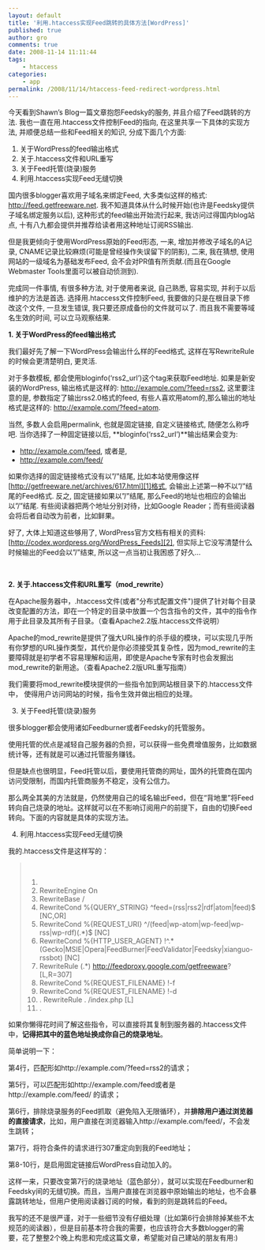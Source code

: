 ```yaml
---
layout: default
title: '利用.htaccess实现Feed跳转的具体方法[WordPress]'
published: true
author: gro
comments: true
date: 2008-11-14 11:11:44
tags:
    - htaccess
categories:
    - app
permalink: /2008/11/14/htaccess-feed-redirect-wordpress.html
---
```

 今天看到Shawn’s Blog一篇文章抱怨Feedsky的服务, 并且介绍了Feed跳转的方法. 我也一直在用.htaccess文件控制Feed的指向, 在这里共享一下具体的实现方法, 并顺便总结一些和Feed相关的知识, 分成下面几个方面:&#160; 

  1. 关于WordPress的feed输出格式 
  2. 关于.htaccess文件和URL重写 
  3. 关于Feed托管(烧录)服务 
  4. 利用.htaccess实现Feed无缝切换 

国内很多blogger喜欢用子域名来绑定Feed, 大多类似这样的格式: http://feed.getfreeware.net. 我不知道具体从什么时候开始(也许是Feedsky提供子域名绑定服务以后), 这种形式的feed输出开始流行起来, 我访问过得国内blog站点, 十有八九都会提供并推荐给读者用这种地址订阅RSS输出.

但是我更倾向于使用WordPress原始的Feed形态, 一来, 增加并修改子域名的A记录, CNAME记录比较麻烦(可能是曾经操作失误留下的阴影), 二来, 我在猜想, 使用网站的一级域名为基础发布Feed, 会不会对PR值有所贡献.(而且在Google Webmaster Tools里面可以被自动侦测到).



完成同一件事情, 有很多种方法, 对于使用者来说, 自己熟悉, 容易实现, 并利于以后维护的方法是首选. 选择用.htaccess文件控制Feed, 我要做的只是在根目录下修改这个文件, 一旦发生错误, 我只要还原成备份的文件就可以了. 而且我不需要等域名生效的时间, 可以立马观察结果.

**1. 关于WordPress的feed输出格式**

我们最好先了解一下WordPress会输出什么样的Feed格式, 这样在写RewriteRule的时候会更清楚明白, 更灵活.

对于多数模板, 都会使用bloginfo(&#8216;rss2_url&#8217;)这个tag来获取Feed地址. 如果是新安装的WordPress, 输出格式是这样的: http://example.com/?feed=rss2, 这里要注意的是, 参数指定了输出rss2.0格式的feed, 有些人喜欢用atom的,那么输出的地址格式是这样的: http://example.com/?feed=atom.

当然, 多数人会启用permalink, 也就是固定链接, 自定义链接格式, 随便怎么称呼吧. 当你选择了一种固定链接以后, **bloginfo(&#8216;rss2_url&#8217;)**输出结果会变为: 

  * http://example.com/feed, 或者是, 
  * http://example.com/feed/ 

如果你选择的固定链接格式没有以”/”结尾, 比如本站使用像这样[http://getfreeware.net/archives/617.html][1]格式, 会输出上述第一种不以”/”结尾的Feed格式. 反之, 固定链接如果以”/”结尾, 那么Feed的地址也相应的会输出以”/”结尾. 有些阅读器把两个地址分别对待，比如Google Reader；而有些阅读器会将后者自动改为前者，比如鲜果。

好了, 大体上知道这些够用了, WordPress官方文档有相关的资料: [http://codex.wordpress.org/WordPress_Feeds][2], 但实际上它没写清楚什么时候输出的Feed会以”/”结束, 所以这一点当初让我困惑了好久…

&#160;

**2. 关于.htaccess文件和URL重写（mod_rewrite）**

在Apache服务器中，.htaccess文件(或者"分布式配置文件")提供了针对每个目录改变配置的方法，即在一个特定的目录中放置一个包含指令的文件，其中的指令作用于此目录及其所有子目录。（查看Apache2.2版.htaccess文件说明）

Apache的mod\_rewrite是提供了强大URL操作的杀手级的模块，可以实现几乎所有你梦想的URL操作类型，其代价是你必须接受其复杂性，因为mod\_rewrite的主要障碍就是初学者不容易理解和运用，即使是Apache专家有时也会发掘出mod_rewrite的新用途。（查看Apache2.2版URL重写指南）

我们需要将mod_rewrite模块提供的一些指令加到网站根目录下的.htaccess文件中， 使得用户访问网站的时候，指令生效并做出相应的处理。

3. 关于Feed托管(烧录)服务

很多blogger都会使用诸如Feedburner或者Feedsky的托管服务。

使用托管的优点是减轻自己服务器的负担，可以获得一些免费增值服务，比如数据统计等，还有就是可以通过托管服务赚钱。

但是缺点也很明显，Feed托管以后，要使用托管商的网址，国外的托管商在国内访问受限制，而国内托管商服务不稳定，没有公信力。

那么两全其美的方法就是，仍然使用自己的域名输出Feed，但在“背地里”将Feed转向自己烧录的地址。这样就可以在不影响订阅用户的前提下，自由的切换Feed转向。下面的内容就是具体的实现方法。

4. 利用.htaccess实现Feed无缝切换

我的.htaccess文件是这样写的：

> &#160;
> 
>   1.  
>   2. RewriteEngine On 
>   3. RewriteBase / 
>   4. RewriteCond %{QUERY_STRING} ^feed=(rss|rss2|rdf|atom|feed)$ [NC,OR] 
>   5. RewriteCond %{REQUEST_URI} ^/(feed|wp-atom|wp-feed|wp-rss|wp-rdf)(.*)$ [NC] 
>   6. RewriteCond %{HTTP\_USER\_AGENT} !^.*(Gecko|MSIE|Opera|FeedBurner|FeedValidator|Feedsky|xianguo-rssbot) [NC] 
>   7. RewriteRule (.*) http://feedproxy.google.com/getfreeware? [L,R=307] 
>   8. RewriteCond %{REQUEST_FILENAME} !-f 
>   9. RewriteCond %{REQUEST_FILENAME} !-d 
>  10. . RewriteRule . /index.php [L] 
>  11. .  

如果你懒得花时间了解这些指令，可以直接将其复制到服务器的.htaccess文件中，**记得把其中的蓝色地址换成你自己的烧录地址**。

简单说明一下：

第4行，匹配形如http://example.com/?feed=rss2的请求；

第5行，可以匹配形如http://example.com/feed或者是http://example.com/feed/ 的请求；

第6行，排除烧录服务的Feed抓取（避免陷入无限循环），并**排除用户通过浏览器的直接请求**，比如，用户直接在浏览器输入http://example.com/feed/，不会发生跳转；

第7行，将符合条件的请求进行307重定向到我的Feed地址；

第8-10行，是启用固定链接后WordPress自动加入的。

这样一来，只要改变第7行的烧录地址（蓝色部分），就可以实现在Feedburner和Feedsky间的无缝切换。而且，当用户直接在浏览器中原始输出的地址，也不会暴露跳转地址，但用户使用阅读器订阅的时候，看到的则是跳转后的Feed。

我写的还不是很严谨，对于一些细节没有仔细处理（比如第6行会排除掉某些不太规范的阅读器），但是目前基本符合我的需要，也应该符合大多数blogger的需要，花了整整2个晚上构思和完成这篇文章，希望能对自己建站的朋友有用:)

 [1]: http://getfreeware.net/archives/617.html "http://getfreeware.net/archives/617.html"
 [2]: http://codex.wordpress.org/WordPress_Feeds "http://codex.wordpress.org/WordPress_Feeds"